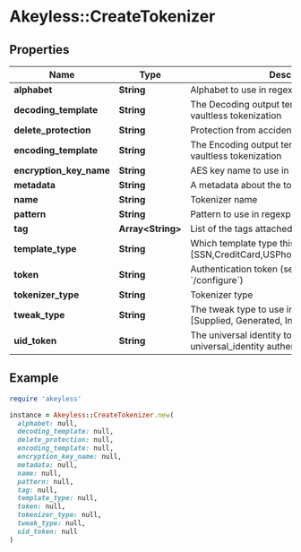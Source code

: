 # Akeyless::CreateTokenizer

## Properties

| Name | Type | Description | Notes |
| ---- | ---- | ----------- | ----- |
| **alphabet** | **String** | Alphabet to use in regexp vaultless tokenization | [optional] |
| **decoding_template** | **String** | The Decoding output template to use in regexp vaultless tokenization | [optional] |
| **delete_protection** | **String** | Protection from accidental deletion of this item | [optional] |
| **encoding_template** | **String** | The Encoding output template to use in regexp vaultless tokenization | [optional] |
| **encryption_key_name** | **String** | AES key name to use in vaultless tokenization | [optional] |
| **metadata** | **String** | A metadata about the tokenizer | [optional] |
| **name** | **String** | Tokenizer name |  |
| **pattern** | **String** | Pattern to use in regexp vaultless tokenization | [optional] |
| **tag** | **Array&lt;String&gt;** | List of the tags attached to this key | [optional] |
| **template_type** | **String** | Which template type this tokenizer is used for [SSN,CreditCard,USPhoneNumber,Email,Regexp] |  |
| **token** | **String** | Authentication token (see &#x60;/auth&#x60; and &#x60;/configure&#x60;) | [optional] |
| **tokenizer_type** | **String** | Tokenizer type |  |
| **tweak_type** | **String** | The tweak type to use in vaultless tokenization [Supplied, Generated, Internal, Masking] | [optional] |
| **uid_token** | **String** | The universal identity token, Required only for universal_identity authentication | [optional] |

## Example

```ruby
require 'akeyless'

instance = Akeyless::CreateTokenizer.new(
  alphabet: null,
  decoding_template: null,
  delete_protection: null,
  encoding_template: null,
  encryption_key_name: null,
  metadata: null,
  name: null,
  pattern: null,
  tag: null,
  template_type: null,
  token: null,
  tokenizer_type: null,
  tweak_type: null,
  uid_token: null
)
```

